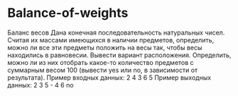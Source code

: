 # Balance-of-weights
Баланс весов Дана конечная последовательность натуральных чисел. Считая их массами имеющихся в наличии предметов, определить, можно ли все эти предметы положить на весы так, чтобы весы находились в равновесии. Вывести вариант расположения. Определить, можно ли из них отобрать какое-то количество предметов с суммарным весом 100 (вывести yes или no, в зависимости от результата).  Пример входных данных: 2 4 3 6 5  Пример выходных данных: 2 3 5 - 4 6 no
